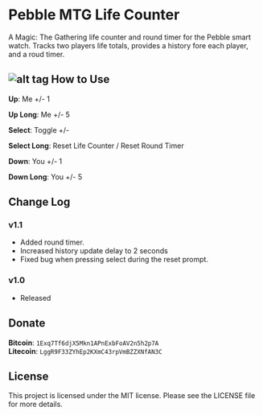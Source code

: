 Pebble MTG Life Counter
===================
A Magic: The Gathering life counter and round timer for the Pebble smart watch. Tracks two players life totals, provides a history fore each player, and a roud timer.

![alt tag](https://raw.github.com/crankeye/pebble-mtg-life-counter/master/screenshots/usage.png) 
How to Use
----------
**Up**: Me +/- 1

**Up Long**: Me +/- 5

**Select**: Toggle +/-

**Select Long**: Reset Life Counter / Reset Round Timer

**Down**: You +/- 1

**Down Long**: You +/- 5

Change Log
----------
### v1.1
- Added round timer.
- Increased history update delay to 2 seconds
- Fixed bug when pressing select during the reset prompt.
 
### v1.0
- Released

Donate
------
**Bitcoin**: `1Exq7Tf6djX5Mkn1APnExbFoAV2n5h2p7A`  
**Litecoin**: `LggR9F33ZYhEp2KXmC43rpVmBZZXNfAN3C`

License
-------
This project is licensed under the MIT license. Please see the LICENSE file for more details.
